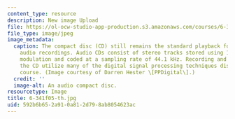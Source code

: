 ```yaml
---
content_type: resource
description: New image Upload
file: https://ol-ocw-studio-app-production.s3.amazonaws.com/courses/6-341-discrete-time-signal-processing-fall-2005/592b6b652a910a812d798ab8054623ac_6-341f05-th.jpg
file_type: image/jpeg
image_metadata:
  caption: The compact disc (CD) still remains the standard playback format for commercial
    audio recordings. Audio CDs consist of stereo tracks stored using 16-bit pulse-code
    modulation and coded at a sampling rate of 44.1 kHz. Recording and playback of
    the CD utilize many of the digital signal processing techniques discussed in this
    course. (Image courtesy of Darren Hester \[PPDigital\].)
  credit: ''
  image-alt: An audio compact disc.
resourcetype: Image
title: 6-341f05-th.jpg
uid: 592b6b65-2a91-0a81-2d79-8ab8054623ac
---
```

